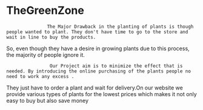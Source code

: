 # TheGreenZone
                   The Major Drawback in the planting of plants is though people wanted to plant. They don't have time to go to the store and wait in line to buy the products.
So, even though they have a desire in growing plants due to this process, the majority of people ignore it. 

                    Our Project aim is to minimize the effect that is needed. By introducing the online purchasing of the plants people no need to work any excess .
 They just have to order a plant and wait for delivery.On our website we provide various types of plants for the lowest prices which makes it not only easy to buy
 but also save money 
